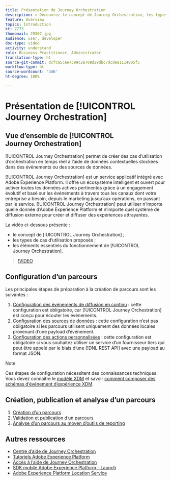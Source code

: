 ```yaml
---
title: Présentation de Journey Orchestration
description: « Découvrez le concept de Journey Orchestration, les types de cas d’utilisation proposés et les éléments essentiels du fonctionnement de ce service. »
feature: Overview
topics: Introduction
kt: 2773
thumbnail: 29307.jpg
audience: user, developer
doc-type: video
activity: understand
role: Business Practitioner, Administrator
translation-type: ht
source-git-commit: dcfca5cee7399c2e708d29dbc7dcdea1114805f5
workflow-type: ht
source-wordcount: '346'
ht-degree: 100%

---
```



# Présentation de [!UICONTROL Journey Orchestration]

## Vue d’ensemble de [!UICONTROL Journey Orchestration]

[!UICONTROL Journey Orchestration] permet de créer des cas d’utilisation d’orchestration en temps réel à l’aide de données contextuelles stockées dans des événements ou des sources de données.

[!UICONTROL Journey Orchestration] est un service applicatif intégré avec Adobe Experience Platform. Il offre un écosystème intelligent et ouvert pour activer toutes les données actives pertinentes grâce à un engagement évolutif et basé sur les événements à travers tous les canaux dont votre entreprise a besoin, depuis le marketing jusqu’aux opérations, en passant par le service. [!UICONTROL Journey Orchestration] peut utiliser n’importe quelle donnée d’Adobe Experience Platform et n’importe quel système de diffusion externe pour créer et diffuser des expériences attrayantes.

La vidéo ci-dessous présente :

* le concept de [!UICONTROL Journey Orchestration] ;
* les types de cas d’utilisation proposés ;
* les éléments essentiels du fonctionnement de [!UICONTROL Journey Orchestration].

>[!VIDEO](https://video.tv.adobe.com/v/29307?quality=12)

## Configuration d’un parcours

Les principales étapes de préparation à la création de parcours sont les suivantes :

1. [Configuration des événements de diffusion en continu](/help/configuring-journey-orchestration/configure-streaming-events.md) : cette configuration est obligatoire, car [!UICONTROL Journey Orchestration] est conçu pour écouter les événements.
1. [Configuration des sources de données](/help/configuring-journey-orchestration/configure-data-sources.md) : cette configuration n’est pas obligatoire si les parcours utilisent uniquement des données locales provenant d’une payload d’événement.
1. [Configuration des actions personnalisées](/help/configuring-journey-orchestration/configure-actions.md) : cette configuration est obligatoire si vous souhaitez utiliser un service d’un fournisseur tiers qui peut être appelé par le biais d’une [!DNL REST API] avec une payload au format JSON.

>[!NOTE]
>
>Ces étapes de configuration nécessitent des connaissances techniques. Vous devez connaître le [modèle XDM](https://docs.adobe.com/content/help/fr-FR/platform-learn/tutorials/schemas/understanding-the-xdm-system-and-experience-data-model.html) et savoir [comment composer des schémas d’événement d’expérience XDM](https://docs.adobe.com/content/help/fr-FR/platform-learn/tutorials/schemas/create-your-first-schema-with-out-of-the-box-components.html).

## Création, publication et analyse d’un parcours

1. [Création d’un parcours](/help/building-a-journey/creating-a-journey.md)
1. [Validation et publication d’un parcours](/help/validate-and-publish-a-journey.md)
1. [Analyse d’un parcours au moyen d’outils de reporting](/help/analyze-a-journey-via-reporting-tools.md)

## Autres ressources

* [Centre d’aide de Journey Orchestration](https://docs.adobe.com/content/help/fr-FR/journeys/using/journey-orchestration-home.html)
* [Tutoriels Adobe Experience Platform](https://docs.adobe.com/content/help/fr-FR/platform-learn/tutorials/overview.html)
* [Accès à l’aide de Journey Orchestration](/help/understanding-journey-orchestration.md)
* [SDK mobile Adobe Experience Platform - Launch](https://docs.adobe.com/content/help/fr-FR/core-services-learn/tutorials/launch-mobile/understanding-the-mobile-sdks.html)
* [Adobe Experience Platform Location Service](https://docs.adobe.com/content/help/fr-FR/places/using/home.html)

